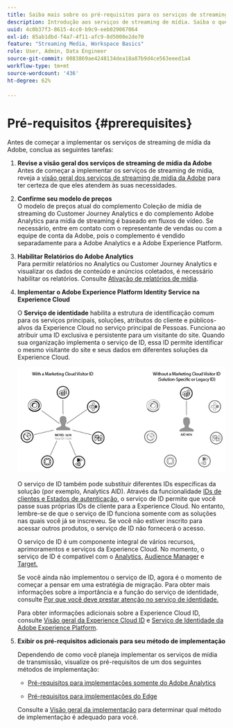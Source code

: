 ```yaml
---
title: Saiba mais sobre os pré-requisitos para os serviços de streaming de mídia do Adobe
description: Introdução aos serviços de streaming de mídia. Saiba o que é necessário para a implementação do.
uuid: 4c0b37f3-8615-4cc0-b9c9-eeb029067064
exl-id: 85ab1dbd-f4a7-4f11-afc9-8d5000e2de70
feature: "Streaming Media, Workspace Basics"
role: User, Admin, Data Engineer
source-git-commit: 0083869ae4248134dea18a87b9d4ce563eeed1a4
workflow-type: tm+mt
source-wordcount: '436'
ht-degree: 62%

---
```


# Pré-requisitos {#prerequisites}

Antes de começar a implementar os serviços de streaming de mídia da Adobe, conclua as seguintes tarefas:

1. **Revise a visão geral dos serviços de streaming de mídia da Adobe**<br>
Antes de começar a implementar os serviços de streaming de mídia, reveja a [visão geral dos serviços de streaming de mídia da Adobe](/help/media-overview.md) para ter certeza de que eles atendem às suas necessidades.

1. **Confirme seu modelo de preços**<br>
O modelo de preços atual do complemento Coleção de mídia de streaming do Customer Journey Analytics e do complemento Adobe Analytics para mídia de streaming é baseado em fluxos de vídeo. Se necessário, entre em contato com o representante de vendas ou com a equipe de conta da Adobe, pois o complemento é vendido separadamente para a Adobe Analytics e a Adobe Experience Platform.

1. **Habilitar Relatórios do Adobe Analytics**<br>
Para permitir relatórios no Analytics ou Customer Journey Analytics e visualizar os dados de conteúdo e anúncios coletados, é necessário habilitar os relatórios. Consulte [Ativação de relatórios de mídia](/help/reporting/media-reports-enable.md).

1. **Implementar o Adobe Experience Platform Identity Service na Experience Cloud**

   O **Serviço de identidade** habilita a estrutura de identificação comum para os serviços principais, soluções, atributos do cliente e públicos-alvos da Experience Cloud no serviço principal de Pessoas. Funciona ao atribuir uma ID exclusiva e persistente para um visitante do site. Quando sua organização implementa o serviço de ID, essa ID permite identificar o mesmo visitante do site e seus dados em diferentes soluções da Experience Cloud.

   ![Gráfico do serviço de ID](assets/mc_id_service_graphic.png)

   O serviço de ID também pode substituir diferentes IDs específicas da solução (por exemplo, Analytics AID). Através da funcionalidade [IDs de clientes e Estados de autenticação](https://experienceleague.adobe.com/docs/id-service/using/reference/authenticated-state.html?lang=pt-BR), o serviço de ID permite que você passe suas próprias IDs de cliente para a Experience Cloud. No entanto, lembre-se de que o serviço de ID funciona somente com as soluções nas quais você já se inscreveu. Se você não estiver inscrito para acessar outros produtos, o serviço de ID não fornecerá o acesso.

   O serviço de ID é um componente integral de vários recursos, aprimoramentos e serviços da Experience Cloud. No momento, o serviço de ID é compatível com o [Analytics,](https://www.adobe.com/br/marketing-cloud/web-analytics.html) [Audience Manager](https://www.adobe.com/br/marketing-cloud/data-management-platform.html) e [Target.](https://www.adobe.com/br/marketing-cloud/testing-targeting.html)

   Se você ainda não implementou o serviço de ID, agora é o momento de começar a pensar em uma estratégia de migração. Para obter mais informações sobre a importância e a função do serviço de identidade, consulte [Por que você deve prestar atenção no serviço de identidade.](https://theblog.adobe.com/why-new-adobe-marketing-cloud-id-service-should-be-on-your-radar/)

   Para obter informações adicionais sobre a Experience Cloud ID, consulte [Visão geral da Experience Cloud ID](https://experienceleague.adobe.com/docs/id-service/using/intro/overview.html?lang=pt-BR) e [Serviço de Identidade da Adobe Experience Platform](https://experienceleague.adobe.com/docs/id-service/using/home.html?lang=pt-BR).

1. **Exibir os pré-requisitos adicionais para seu método de implementação**

   Dependendo de como você planeja implementar os serviços de mídia de transmissão, visualize os pré-requisitos de um dos seguintes métodos de implementação:

   * [Pré-requisitos para implementações somente do Adobe Analytics](/help/implementation/media-sdk/setup/prerequisites-analytics.md)

   * [Pré-requisitos para implementações do Edge](/help/implementation/edge/prerequisites-edge.md)

   Consulte a [Visão geral da implementação](/help/implementation/overview.md) para determinar qual método de implementação é adequado para você.
